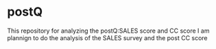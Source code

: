 # postQ
This repository for analyzing the postQ:SALES score and CC score
I am plannign to do the analysis of the SALES survey and the post CC score

